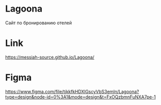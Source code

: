# Lagoona
Сайт по бронированию отелей

# Link
https://messiah-source.github.io/Lagoona/

# Figma
https://www.figma.com/file/tjkkfkHDXlGscyVbS3emln/Lagoona?type=design&node-id=0%3A1&mode=design&t=FxOQzbmnFuNXA7pe-1
